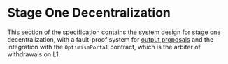 <!-- DOCTOC SKIP -->

# Stage One Decentralization

[g-l2-proposal]: ../../glossary.md#l2-output-root-proposals

This section of the specification contains the system design for stage one decentralization, with a fault-proof system
for [output proposals][g-l2-proposal] and the integration with the `OptimismPortal` contract, which is the arbiter of
withdrawals on L1.
